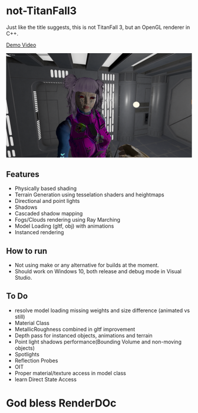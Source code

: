 # not-TitanFall3

Just like the title suggests, this is not TitanFall 3, but an OpenGL renderer in C++. 

[Demo Video](https://youtu.be/W88HXR9QiLM)
 
![Alt text](res/Screenshots/1.png)

## Features

* Physically based shading
* Terrain Generation using tesselation shaders and heightmaps
* Directional and point lights
* Shadows
* Cascaded shadow mapping
* Fogs/Clouds rendering using Ray Marching
* Model Loading (gltf, obj) with animations
* Instanced rendering

## How to run

* Not using make or any alternative for builds at the moment.
* Should work on Windows 10, both release and debug mode in Visual Studio.

## To Do

* resolve model loading missing weights and size difference (animated vs still)
* Material Class
* MetallicRoughness combined in gltf improvement
* Depth pass for instanced objects, animations and terrain
* Point light shadows performance(Bounding Volume and non-moving objects)
* Spotlights
* Reflection Probes
* OIT
* Proper material/texture access in model class
* learn Direct State Access

# God bless RenderDOc
